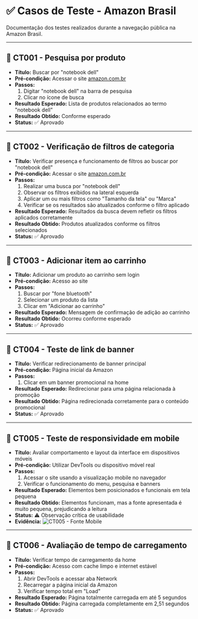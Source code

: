 # ✅ Casos de Teste - Amazon Brasil

Documentação dos testes realizados durante a navegação pública na Amazon Brasil.

---

## 🧪 CT001 - Pesquisa por produto
- **Título:** Buscar por "notebook dell"
- **Pré-condição:** Acessar o site [amazon.com.br](https://www.amazon.com.br)
- **Passos:**
  1. Digitar "notebook dell" na barra de pesquisa
  2. Clicar no ícone de busca
- **Resultado Esperado:** Lista de produtos relacionados ao termo "notebook dell"
- **Resultado Obtido:** Conforme esperado
- **Status:** ✅ Aprovado

---

## 🧪 CT002 - Verificação de filtros de categoria
- **Título:** Verificar presença e funcionamento de filtros ao buscar por "notebook dell"
- **Pré-condição:** Acessar o site [amazon.com.br](https://www.amazon.com.br)
- **Passos:**
  1. Realizar uma busca por "notebook dell"
  2. Observar os filtros exibidos na lateral esquerda
  3. Aplicar um ou mais filtros como "Tamanho da tela" ou "Marca"
  4. Verificar se os resultados são atualizados conforme o filtro aplicado
- **Resultado Esperado:** Resultados da busca devem refletir os filtros aplicados corretamente
- **Resultado Obtido:** Produtos atualizados conforme os filtros selecionados
- **Status:** ✅ Aprovado

---

## 🧪 CT003 - Adicionar item ao carrinho
- **Título:** Adicionar um produto ao carrinho sem login
- **Pré-condição:** Acesso ao site
- **Passos:**
  1. Buscar por "fone bluetooth"
  2. Selecionar um produto da lista
  3. Clicar em "Adicionar ao carrinho"
- **Resultado Esperado:** Mensagem de confirmação de adição ao carrinho
- **Resultado Obtido:** Ocorreu conforme esperado
- **Status:** ✅ Aprovado

---

## 🧪 CT004 - Teste de link de banner
- **Título:** Verificar redirecionamento de banner principal
- **Pré-condição:** Página inicial da Amazon
- **Passos:**
  1. Clicar em um banner promocional na home
- **Resultado Esperado:** Redirecionar para uma página relacionada à promoção
- **Resultado Obtido:** Página redirecionada corretamente para o conteúdo promocional
- **Status:** ✅ Aprovado

---

## 🧪 CT005 - Teste de responsividade em mobile
- **Título:** Avaliar comportamento e layout da interface em dispositivos móveis
- **Pré-condição:** Utilizar DevTools ou dispositivo móvel real
- **Passos:**
  1. Acessar o site usando a visualização mobile no navegador
  2. Verificar o funcionamento do menu, pesquisa e banners
- **Resultado Esperado:** Elementos bem posicionados e funcionais em tela pequena
- **Resultado Obtido:** Elementos funcionam, mas a fonte apresentada é muito pequena, prejudicando a leitura
- **Status:** ⚠️ Observação crítica de usabilidade
- **Evidência:** ![CT005 - Fonte Mobile](../evidencias-visuais/CT005_amazon.png)

---

## 🧪 CT006 - Avaliação de tempo de carregamento
- **Título:** Verificar tempo de carregamento da home
- **Pré-condição:** Acesso com cache limpo e internet estável
- **Passos:**
  1. Abrir DevTools e acessar aba Network
  2. Recarregar a página inicial da Amazon
  3. Verificar tempo total em "Load"
- **Resultado Esperado:** Página totalmente carregada em até 5 segundos
- **Resultado Obtido:** Página carregada completamente em 2,51 segundos
- **Status:** ✅ Aprovado
